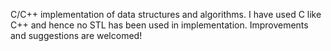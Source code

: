 C/C++ implementation of data structures and algorithms.
I have used C like C++ and hence no STL has been used in implementation.
Improvements and suggestions are welcomed!
